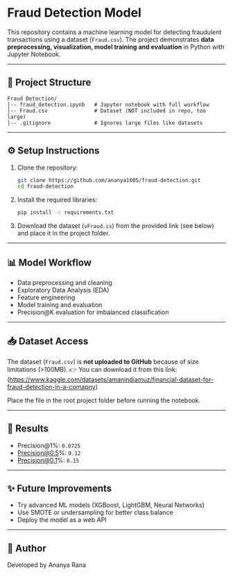 # Fraud Detection Model

This repository contains a machine learning model for detecting fraudulent transactions using a dataset (`Fraud.csv`). The project demonstrates **data preprocessing, visualization, model training and evaluation** in Python with Jupyter Notebook.

---

## 📂 Project Structure

```
Fraud Detection/
│-- fraud_detection.ipynb   # Jupyter notebook with full workflow
│-- Fraud.csv               # Dataset (NOT included in repo, too large)
│-- .gitignore              # Ignores large files like datasets
```

---

## ⚙️ Setup Instructions

1. Clone the repository:

   ```bash
   git clone https://github.com/ananya1605/fraud-detection.git
   cd fraud-detection
   ```

2. Install the required libraries:

   ```bash
   pip install -r requirements.txt
   ```

3. Download the dataset (`vFraud.cs`) from the provided link (see below) and place it in the project folder.
   
---

## 📊 Model Workflow

* Data preprocessing and cleaning
* Exploratory Data Analysis (EDA)
* Feature engineering
* Model training and evaluation
* Precision@K evaluation for imbalanced classification

---

## 📥 Dataset Access

The dataset (`Fraud.csv`) is **not uploaded to GitHub** because of size limitations (>100MB).
👉 You can download it from this link: (https://www.kaggle.com/datasets/amanindiamuz/financial-dataset-for-fraud-detection-in-a-comapny)

Place the file in the root project folder before running the notebook.

---

## 🚀 Results

* Precision@1%: `0.0725`
* Precision@0.5%: `0.12`
* Precision@0.1%: `0.15`

---

## ✨ Future Improvements

* Try advanced ML models (XGBoost, LightGBM, Neural Networks)
* Use SMOTE or undersampling for better class balance
* Deploy the model as a web API

---

## 📝 Author

Developed by Ananya Rana
